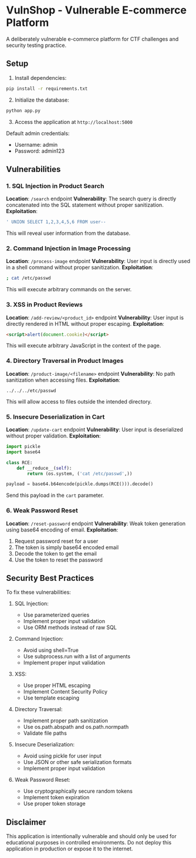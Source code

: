 # VulnShop - Vulnerable E-commerce Platform

A deliberately vulnerable e-commerce platform for CTF challenges and security testing practice.

## Setup

1. Install dependencies:
```bash
pip install -r requirements.txt
```

2. Initialize the database:
```bash
python app.py
```

3. Access the application at `http://localhost:5000`

Default admin credentials:
- Username: admin
- Password: admin123

## Vulnerabilities

### 1. SQL Injection in Product Search
**Location**: `/search` endpoint
**Vulnerability**: The search query is directly concatenated into the SQL statement without proper sanitization.
**Exploitation**:
```sql
' UNION SELECT 1,2,3,4,5,6 FROM user--
```
This will reveal user information from the database.

### 2. Command Injection in Image Processing
**Location**: `/process-image` endpoint
**Vulnerability**: User input is directly used in a shell command without proper sanitization.
**Exploitation**:
```bash
; cat /etc/passwd
```
This will execute arbitrary commands on the server.

### 3. XSS in Product Reviews
**Location**: `/add-review/<product_id>` endpoint
**Vulnerability**: User input is directly rendered in HTML without proper escaping.
**Exploitation**:
```html
<script>alert(document.cookie)</script>
```
This will execute arbitrary JavaScript in the context of the page.

### 4. Directory Traversal in Product Images
**Location**: `/product-image/<filename>` endpoint
**Vulnerability**: No path sanitization when accessing files.
**Exploitation**:
```
../../../etc/passwd
```
This will allow access to files outside the intended directory.

### 5. Insecure Deserialization in Cart
**Location**: `/update-cart` endpoint
**Vulnerability**: User input is deserialized without proper validation.
**Exploitation**:
```python
import pickle
import base64

class RCE:
    def __reduce__(self):
        return (os.system, ('cat /etc/passwd',))

payload = base64.b64encode(pickle.dumps(RCE())).decode()
```
Send this payload in the `cart` parameter.

### 6. Weak Password Reset
**Location**: `/reset-password` endpoint
**Vulnerability**: Weak token generation using base64 encoding of email.
**Exploitation**:
1. Request password reset for a user
2. The token is simply base64 encoded email
3. Decode the token to get the email
4. Use the token to reset the password

## Security Best Practices

To fix these vulnerabilities:

1. SQL Injection:
   - Use parameterized queries
   - Implement proper input validation
   - Use ORM methods instead of raw SQL

2. Command Injection:
   - Avoid using shell=True
   - Use subprocess.run with a list of arguments
   - Implement proper input validation

3. XSS:
   - Use proper HTML escaping
   - Implement Content Security Policy
   - Use template escaping

4. Directory Traversal:
   - Implement proper path sanitization
   - Use os.path.abspath and os.path.normpath
   - Validate file paths

5. Insecure Deserialization:
   - Avoid using pickle for user input
   - Use JSON or other safe serialization formats
   - Implement proper input validation

6. Weak Password Reset:
   - Use cryptographically secure random tokens
   - Implement token expiration
   - Use proper token storage

## Disclaimer

This application is intentionally vulnerable and should only be used for educational purposes in controlled environments. Do not deploy this application in production or expose it to the internet. 